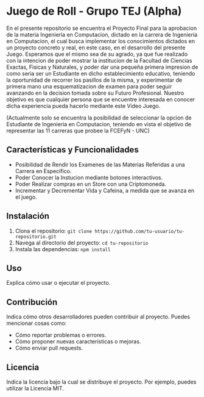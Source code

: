 # Juego de Roll - Grupo TEJ (Alpha)

  En el presente repositorio se encuentra el Proyecto Final para la aprobacion de la materia
Ingenieria en Computacion, dictado en la carrera de Ingenieria en Computacion, el cual busca
implementar los conocimientos dictados en un proyecto concreto y real, en este caso, en el desarrollo
del presente Juego.
  Esperamos que el mismo sea de su agrado, ya que fue realizado con la intencion de poder
mostrar la institucion de la Facultad de Ciencias Exactas, Fisicas y Naturales, y poder dar
una pequeña primera impresion de como seria ser un Estudiante en dicho establecimiento educativo,
teniendo la oportunidad de recorrer los pasillos de la misma, y experimentar de primera mano una
esquematizacion de examen para poder seguir avanzando en la decision tomada sobre su Futuro Profesional.
  Nuestro objetivo es que cualquier persona que se encuentre interesada en conocer dicha experiencia
pueda hacerlo mediante este Video Juego.

(Actualmente solo se encuentra la posibilidad de seleccionar la opcion de Estudiante de Ingenieria en Computacion, 
teniendo en vista el objetivo de representar las 11 carreras que probee la FCEFyN - UNC)
  

## Características y Funcionalidades

- Posibilidad de Rendir los Examenes de las Materias Referidas a una Carrera en Especifico.
- Poder Conocer la Instucion mediante botones interactivos.
- Poder Realizar compras en un Store con una Criptomoneda.
- Incrementar y Decrementar Vida y Cafeina, a medida que se avanza en el juego.

## Instalación

1. Clona el repositorio: `git clone https://github.com/tu-usuario/tu-repositorio.git`
2. Navega al directorio del proyecto: `cd tu-repositorio`
3. Instala las dependencias: `npm install`

## Uso

Explica cómo usar o ejecutar el proyecto.

## Contribución

Indica cómo otros desarrolladores pueden contribuir al proyecto. Puedes mencionar cosas como:

- Cómo reportar problemas o errores.
- Cómo proponer nuevas características o mejoras.
- Cómo enviar pull requests.

## Licencia

Indica la licencia bajo la cual se distribuye el proyecto. Por ejemplo, puedes utilizar la Licencia MIT.
